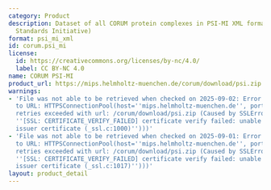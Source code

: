 ```yaml
---
category: Product
description: Dataset of all CORUM protein complexes in PSI-MI XML format (Proteomics
  Standards Initiative)
format: psi_mi_xml
id: corum.psi_mi
license:
  id: https://creativecommons.org/licenses/by-nc/4.0/
  label: CC BY-NC 4.0
name: CORUM PSI-MI
product_url: https://mips.helmholtz-muenchen.de/corum/download/psi.zip
warnings:
- 'File was not able to be retrieved when checked on 2025-09-02: Error connecting
  to URL: HTTPSConnectionPool(host=''mips.helmholtz-muenchen.de'', port=443): Max
  retries exceeded with url: /corum/download/psi.zip (Caused by SSLError(SSLCertVerificationError(1,
  ''[SSL: CERTIFICATE_VERIFY_FAILED] certificate verify failed: unable to get local
  issuer certificate (_ssl.c:1000)'')))'
- 'File was not able to be retrieved when checked on 2025-09-01: Error connecting
  to URL: HTTPSConnectionPool(host=''mips.helmholtz-muenchen.de'', port=443): Max
  retries exceeded with url: /corum/download/psi.zip (Caused by SSLError(SSLCertVerificationError(1,
  ''[SSL: CERTIFICATE_VERIFY_FAILED] certificate verify failed: unable to get local
  issuer certificate (_ssl.c:1017)'')))'
layout: product_detail
---
```

